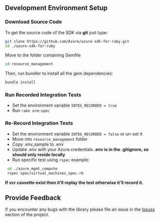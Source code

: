 ## Development Environment Setup

### Download Source Code

To get the source code of the SDK via **git** just type:

```bash
git clone https://github.com/Azure/azure-sdk-for-ruby.git
cd ./azure-sdk-for-ruby
```
Move to the folder containing Gemfile
```bash
cd resource_management
```
Then, run bundler to install all the gem dependencies:

```bash
bundle install
```

### Run Recorded Integration Tests
 * Set the environment variable ``INTEG_RECORDED = true``
 * Run ``rake arm:spec``
### Re-Record Integration Tests
 * Set the environment variable ``INTEG_RECORDED = false`` or un-set it
 * Move into ``resource_management`` folder
 * Copy .env_sample to .env
 * Update .env with your Azure credentials **.env is in the .gitignore, so should only reside locally**
 * Run specific test using ``rspec``
 example: 
```bash
 cd ./azure_mgmt_compute
 rspec spec/virtual_machines_spec.rb
```
**If vcr cassette exist then it'll replay the test otherwise it'll record it.**

## Provide Feedback

If you encounter any bugs with the library please file an issue in the [Issues](https://github.com/Azure/azure-sdk-for-ruby/issues) section of the project.
